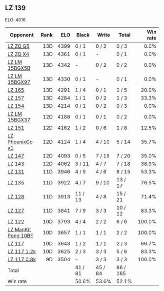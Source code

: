 ## LZ 139 ##

ELO: 4016

Opponent | Rank | ELO | Black | Write | Total | Win rate
---------|-----:|----:|-------|-------|-------|-------:
[LZ ZQ G5](LZ%20ZQ%20G5.md) | 13D | 4399 | 0 / 1 | 0 / 2 | 0 / 3 | 0.0%
[LZ ZQ X4](LZ%20ZQ%20X4.md) | 13D | 4361 | 0 / 1 | - | 0 / 1 | 0.0%
[LZ LM 15BGX5B](LZ%20LM%2015BGX5B.md) | 13D | 4342 | - | 0 / 2 | 0 / 2 | 0.0%
[LZ LM 15BGX97](LZ%20LM%2015BGX97.md) | 13D | 4330 | 0 / 1 | - | 0 / 1 | 0.0%
[LZ 165](LZ%20165.md) | 13D | 4291 | 1 / 4 | 0 / 1 | 1 / 5 | 20.0%
[LZ 157](LZ%20157.md) | 13D | 4284 | 1 / 1 | 0 / 2 | 1 / 3 | 33.3%
[LZ 154](LZ%20154.md) | 13D | 4214 | 0 / 1 | 0 / 2 | 0 / 3 | 0.0%
[LZ LM 15BGX37](LZ%20LM%2015BGX37.md) | 12D | 4188 | 0 / 1 | 0 / 1 | 0 / 2 | 0.0%
[LZ 151](LZ%20151.md) | 12D | 4162 | 1 / 2 | 0 / 6 | 1 / 8 | 12.5%
[LZ PhoenixGo v1](LZ%20PhoenixGo%20v1.md) | 12D | 4124 | 1 / 4 | 4 / 10 | 5 / 14 | 35.7%
[LZ 147](LZ%20147.md) | 12D | 4093 | 0 / 5 | 7 / 15 | 7 / 20 | 35.0%
[LZ 143](LZ%20143.md) | 12D | 4062 | 3 / 11 | 4 / 7 | 7 / 18 | 38.9%
[LZ 131](LZ%20131.md) | 11D | 3946 | 4 / 9 | 4 / 6 | 8 / 15 | 53.3%
[LZ 135](LZ%20135.md) | 11D | 3922 | 4 / 7 | 9 / 10 | 13 / 17 | 76.5%
[LZ 128](LZ%20128.md) | 11D | 3913 | 11 / 13 | 4 / 8 | 15 / 21 | 71.4%
[LZ 127](LZ%20127.md) | 11D | 3841 | 7 / 9 | 3 / 3 | 10 / 12 | 83.3%
[LZ 122](LZ%20122.md) | 10D | 3793 | 4 / 4 | 2 / 2 | 6 / 6 | 100.0%
[LZ ManKit Pong 10BF](LZ%20ManKit%20Pong%2010BF.md) | 10D | 3657 | 1 / 1 | 1 / 1 | 2 / 2 | 100.0%
[LZ 117](LZ%20117.md) | 10D | 3643 | 1 / 2 | 1 / 1 | 2 / 3 | 66.7%
[LZ 117 1.2k](LZ%20117%201.2k.md) | 10D | 3625 | 2 / 3 | 3 / 3 | 5 / 6 | 83.3%
[LZ 117 0.8k](LZ%20117%200.8k.md) | 9D | 3504 | - | 3 / 3 | 3 / 3 | 100.0%
Total | | | 41 / 81 | 45 / 84 | 86 / 165 | 
Win rate| | | 50.6% | 53.6% | 52.1% | 

